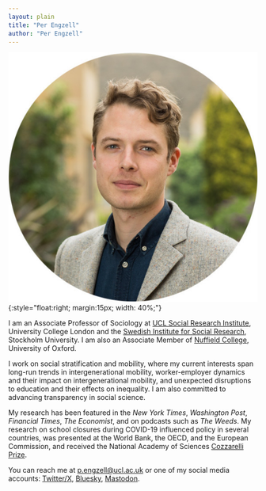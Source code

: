 ```yaml
---
layout: plain
title: "Per Engzell"
author: "Per Engzell"
---
```


![Per Engzell](portrait.jpg){:style="float:right; margin:15px; width: 40%;"}

I am an Associate Professor of Sociology at [UCL Social Research Institute](https://www.ucl.ac.uk/ioe/departments-and-centres/departments/ucl-social-research-institute), University College London and the [Swedish Institute for Social Research](https://www.su.se/swedish-institute-for-social-research/), Stockholm University. I am also an Associate Member of [Nuffield College](https://www.nuffield.ox.ac.uk), University of Oxford. 

I work on social stratification and mobility, where my current interests span long-run trends in intergenerational mobility, worker-employer dynamics and their impact on intergenerational mobility, and unexpected disruptions to education and their effects on inequality. I am also committed to advancing transparency in social science. 

My research has been featured in the *New York Times*, *Washington Post*, *Financial Times*, *The Economist*, and on podcasts such as *The Weeds*. My research on school closures during COVID-19 influenced policy in several countries, was presented at the World Bank, the OECD, and the European Commission, and received the National Academy of Sciences [Cozzarelli Prize](https://www.youtube.com/watch?v=Yhuv1yJrdC4). 

You can reach me at [p.engzell@ucl.ac.uk](mailto:p.engzell@ucl.ac.uk) or one of my social media accounts: [Twitter/X](https://twitter.com/pengzell), [Bluesky](https://bsky.app/profile/pengzell.bsky.social), <a rel="me" href="https://sciences.social/@per">Mastodon</a>.
